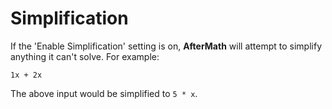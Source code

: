 # Simplification
If the 'Enable Simplification' setting is on, **AfterMath** will attempt to simplify anything it can't solve. For example:

```
1x + 2x
```

The above input would be simplified to `5 * x`.